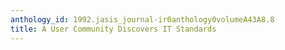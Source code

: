 ```yaml
---
anthology_id: 1992.jasis_journal-ir0anthology0volumeA43A8.8
title: A User Community Discovers IT Standards
---
```


